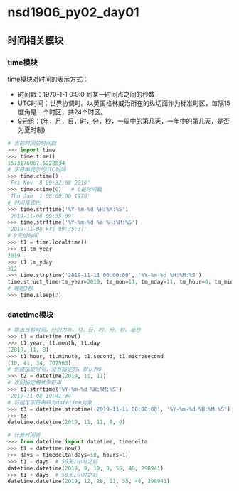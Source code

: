 # nsd1906_py02_day01

## 时间相关模块

### time模块

time模块对时间的表示方式：

- 时间戳：1970-1-1 0:0:0 到某一时间点之间的秒数
- UTC时间：世界协调时。以英国格林威治所在的纵切面作为标准时区，每隔15度角是一个时区，共24个时区。
- 9元组：(年，月，日，时，分，秒，一周中的第几天，一年中的第几天，是否为夏时制)

```python
# 当前时间的时间戳
>>> import time
>>> time.time()
1573176067.5228834
# 字符串表示的UTC时间
>>> time.ctime()
'Fri Nov  8 09:32:08 2019'
>>> time.ctime(0)   # 0是时间戳
'Thu Jan  1 08:00:00 1970'
# 时间格式化
>>> time.strftime('%Y-%m-%d %H:%M:%S')
'2019-11-08 09:35:09'
>>> time.strftime('%Y-%m-%d %a %H:%M:%S')
'2019-11-08 Fri 09:35:37'
# 9元组时间
>>> t1 = time.localtime()
>>> t1.tm_year
2019
>>> t1.tm_yday
312
>>> time.strptime('2019-11-11 00:00:00', '%Y-%m-%d %H:%M:%S')
time.struct_time(tm_year=2019, tm_mon=11, tm_mday=11, tm_hour=0, tm_min=0, tm_sec=0, tm_wday=0, tm_yday=315, tm_isdst=-1)
# 睡眠3秒
>>> time.sleep(3)
```

### datetime模块

```python
# 取出当前时间，分别为年、月、日、时、分、秒、毫秒
>>> t1 = datetime.now()
>>> t1.year, t1.month, t1.day
(2019, 11, 8)
>>> t1.hour, t1.minute, t1.second, t1.microsecond
(10, 41, 34, 707563)
# 创建指定时间，没有指定的，默认为0
>>> t2 = datetime(2019, 11, 11)
# 返回指定格式字符串
>>> t1.strftime('%Y-%m-%d %H:%M:%S')
'2019-11-08 10:41:34'
# 将指定字符串转为datetime对象
>>> t3 = datetime.strptime('2019-11-11 08:00:00', '%Y-%m-%d %H:%M:%S')
>>> t3
datetime.datetime(2019, 11, 11, 8, 0)

# 计算时间差
>>> from datetime import datetime, timedelta
>>> t1 = datetime.now()
>>> days = timedelta(days=50, hours=1)
>>> t1 - days  # 50天1小时之前
datetime.datetime(2019, 9, 19, 9, 55, 48, 298941)
>>> t1 + days  # 50天1小时之后
datetime.datetime(2019, 12, 28, 11, 55, 48, 298941)
```











